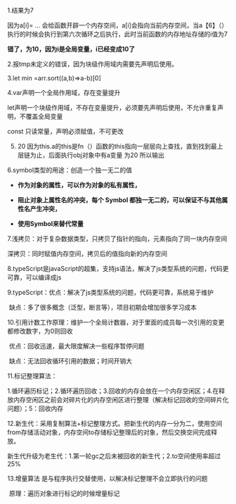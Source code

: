 1.结果为7

因为a[i]= ... 会给函数开辟一个内存空间，a[i]会指向当前内存空间，当a【6】（）执行的时候会执行到第六次循环之后执行，此时当前函数的内存地址存储的i值为7

**错了，为10，因为i是全局变量，i已经变成10了**



2.报tmp未定义的错误，因为块级作用域内需要先声明后使用。



3.let min =arr.sort((a,b)=>a-b)[0]



4.var声明一个全局作用域，存在变量提升

​	let声明一个块级作用域，不存在变量提升，必须要先声明后使用，不允许重复声明，不覆盖全局变量

const 只读常量，声明必须赋值，不可更改



5. 20   因为this.a的this是fn（）函数的this指向一层层向上查找，直到找到最上层链为止，后面执行obj对象中有a变量  为20 所以输出



6.symbol类型的用途：创造一个独一无二的值

- **作为对象的属性，可以作为对象的私有属性，**

- **阻止对象上属性名的冲突，每个 Symbol 都独一无二的，可以保证不与其他属性名产生冲突，**

- **使用Symbol来替代常量**

  

7.浅拷贝：对于复杂数据类型，只拷贝了指针的指向，元素指向了同一块内存空间

   深拷贝：同时赋值内存空间，拷贝后的值指向新的内存空间



8.typeScript是javaScript的超集，支持js语法，解决了js类型系统的问题，代码更可靠，可以编译成js



9.typeScript：优点：解决了js类型系统的问题，代码更可靠，系统易于维护

​			缺点：多了很多概念（泛型，断言等），项目初期会增加很多学习成本



10.引用计数工作原理：维护一个全局计数器，对于里面的成员每一次引用的变更都修改数字，为0则回收

​	优点：回收迅速，最大限度解决一些程序暂停问题

​	缺点：无法回收循环引用的数据；时间开销大



11.标记整理算法：

​	1.循环遍历标记；2.循环遍历回收；3.回收的内存会放在一个内存空闲区；4.在释放内存空闲区之前会对碎片化的内存空闲区进行整理（解决标记回收的空间碎片化问题）；5：回收内存



12.新生代：采用复制算法+标记整理方式。把新生代的内存一分为二，使用空间from存储活动对象，内存空间to存储标记整理后的对象，然后交换空间完成释放。

新生代升级为老生代：1.第一轮gc之后未被回收的新生代；2.to空间使用率超过25%



13.增量算法 是与程序执行交替使用，以解决标记整理不会立即执行的问题

​	原理：遍历对象进行标记的时候增量标记